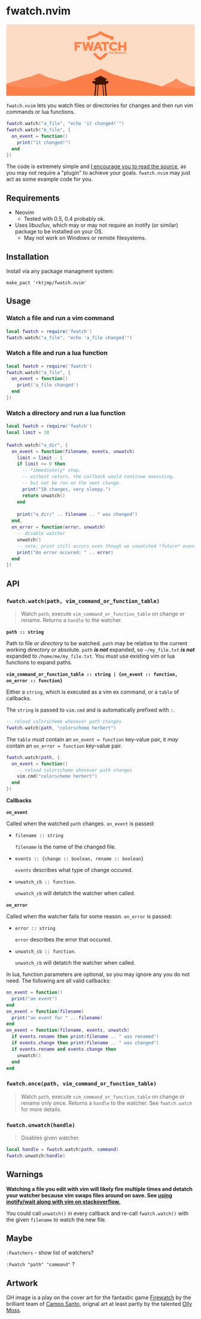 # fwatch.nvim

![](images/logo.png)

`fwatch.nvim` lets you watch files or directories for changes and then run vim commands or lua functions.

```lua
fwatch.watch("a_file", "echo 'it changed!'")
fwatch.watch("b_file", {
  on_event = function()
    print("it changed!")
  end
})
```

The code is extremely simple and [I encourage you to read the source](https://github.com/rktjmp/fwatch.nvim/blob/main/lua/fwatch.lua), as you may not require a "plugin" to achieve your goals. `fwatch.nvim` may just act as some example code for you.

## Requirements

- Neovim
  - Tested with 0.5, 0.4 probably ok.
- Uses libuv/luv, which may or may not require an inotify (or similar) package to be installed on your OS.
  - May not work on Windows or remote filesystems.

## Installation

Install via any package managment system:

```vim
make_pact 'rktjmp/fwatch.nvim'
```

## Usage

### Watch a file and run a vim command

```lua
local fwatch = require('fwatch')
fwatch.watch("a_file", "echo 'a_file changed'")
```

### Watch a file and run a lua function

```lua
local fwatch = require('fwatch')
fwatch.watch("a_file", {
  on_event = function()
    print('a_file changed')
  end
})
```

### Watch a directory and run a lua function
```lua
local fwatch = require('fwatch')
local limit = 10

fwatch.watch("a_dir", {
  on_event = function(filename, events, unwatch)
    limit = limit - 1
    if limit <= 0 then
      -- *immediately* stop.
      -- without return, the callback would continue executing,
      -- but not be run on the next change.
      print("10 changes, very sleepy.")
      return unwatch()
    end

    print("a_dir/" .. filename .. " was changed")
  end,
  on_error = function(error, unwatch)
    -- disable watcher
    unwatch()
    -- note, print still occurs even though we unwatched *future* events
    print("An error occured: " .. error)
  end
})
```

## API

### `fwatch.watch(path, vim_command_or_function_table)`

> Watch `path`, execute `vim_command_or_function_table` on change or rename. Returns a `handle` to the watcher.

**`path :: string`**

Path to file *or directory* to be watched. `path` may be relative to the current working directory or absolute. `path` **_is not_** expanded, so `~/my_file.txt` **_is not_** expanded to `/home/me/my_file.txt`. You must use existing vim or lua functions to expand paths.

**`vim_command_or_function_table :: string | {on_event :: function, on_error :: function}`**

Either a `string`, which is executed as a vim ex command, or a `table` of callbacks.

The `string` is passed to `vim.cmd` and is automatically prefixed with `:`.

```lua
-- reload colorscheme whenever path changes
fwatch.watch(path, "colorscheme herbert")
```

The `table` *must* contain an `on_event = function` key-value pair, it *may* contain an `on_error = function` key-value pair.

```lua
fwatch.watch(path, {
  on_event = function()
    -- reload colorscheme whenever path changes
    vim.cmd("colorscheme herbert")
  end
})
```

**Callbacks**

**`on_event`**

Called when the watched `path` changes. `on_event` is passed:

- `filename :: string`

  `filename` is the name of the changed file.

- `events :: {change :: boolean, rename :: boolean}`

  `events` describes what type of change occured.

- `unwatch_cb :: function`.

  `unwatch_cb` will detatch the watcher when called.

**`on_error`**

Called when the watcher fails for some reason. `on_error` is passed:

- `error :: string`

  `error` describes the error that occured.

- `unwatch_cb :: function`.

  `unwatch_cb` will detatch the watcher when called.

In lua, function parameters are optional, so you may ignore any you do not need. The following are all valid callbacks:

```lua
on_event = function()
  print("an event")
end
on_event = function(filename)
  print("an event for " .. filename)
end
on_event = function(filename, events, unwatch)
  if events.rename then print(filename .. " was renamed")
  if events.change then print(filename .. " was changed")
  if events.rename and events.change then
    unwatch()
  end
end
```

### `fwatch.once(path, vim_command_or_function_table)`

> Watch `path`, execute `vim_command_or_function_table` on change or rename only once. Returns a `handle` to the watcher. See `fwatch.watch` for more details.

### `fwatch.unwatch(handle)`

> Disables given watcher.

```lua
local handle = fwatch.watch(path, command)
fwatch.unwatch(handle)
```

## Warnings

**Watching a file you edit with vim will likely fire multiple times and detatch your watcher because vim swaps files around on save. See [using inotify/wait along with vim on stackoverflow.](https://unix.stackexchange.com/questions/188873/using-inotifywait-along-with-vim)**

You could call `unwatch()` in every callback and re-call `fwatch.watch()` with the given `filename` to watch the new file.

## Maybe

`:Fwatchers` - show list of watchers?

`:Fwatch "path" "command"` ?

## Artwork

GH image is a play on the cover art for the fantastic game [Firewatch](http://www.firewatchgame.com/) by the brilliant team of [Campo Santo](https://www.camposanto.com/), orignal art at least partly by the talented [Olly Moss](http://ollymoss.com/).
